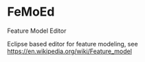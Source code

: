 # FeMoEd
Feature Model Editor

Eclipse based editor for feature modeling, see https://en.wikipedia.org/wiki/Feature_model
